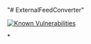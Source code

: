 "# ExternalFeedConverter" 

<a href="https://snyk.io/test/github/KherbaneAli/ExternalFeedConverter?targetFile=src%2FExternalFeedConverter.ConsoleApp%2FExternalFeedConverter.ConsoleApp.csproj"><img src="https://snyk.io/test/github/KherbaneAli/ExternalFeedConverter/badge.svg?targetFile=src%2FExternalFeedConverter.ConsoleApp%2FExternalFeedConverter.ConsoleApp.csproj" alt="Known Vulnerabilities" data-canonical-src="https://snyk.io/test/github/KherbaneAli/ExternalFeedConverter?targetFile=src%2FExternalFeedConverter.ConsoleApp%2FExternalFeedConverter.ConsoleApp.csproj" style="max-width:100%;"></a>

*<a href="https://snyk.io/test/github/KherbaneAli/ExternalFeedConverter">
